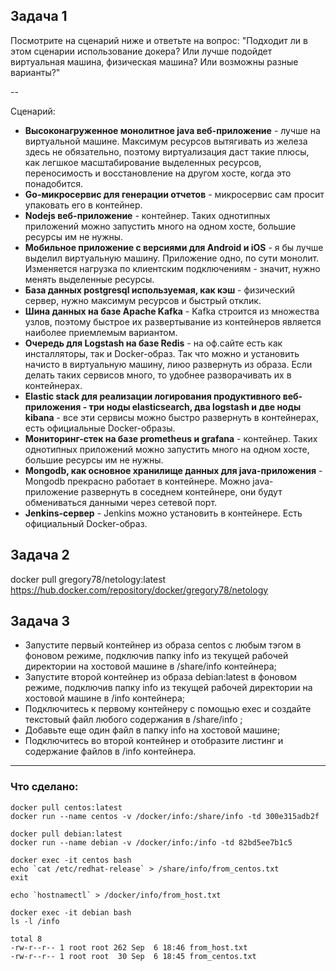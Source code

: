 ## Задача 1 

Посмотрите на сценарий ниже и ответьте на вопрос:
"Подходит ли в этом сценарии использование докера? Или лучше подойдет виртуальная машина, физическая машина? Или возможны разные варианты?"

--

Сценарий:

- **Высоконагруженное монолитное java веб-приложение** - лучше на виртуальной машине. Максимум ресурсов вытягивать из железа здесь не обязательно, поэтому виртуализация даст такие плюсы, как легшкое масштабирование выделенных ресурсов, переносимость и восстановление на другом хосте, когда это понадобится.   
- **Go-микросервис для генерации отчетов** - микросервис сам просит упаковать его в контейнер.  
- **Nodejs веб-приложение** - контейнер. Таких однотипных приложений можно запустить много на одном хосте, большие ресурсы им не нужны.  
- **Мобильное приложение c версиями для Android и iOS** - я бы лучше выделил виртуальную машину. Приложение одно, по сути монолит. Изменяется нагрузка по клиентским подключениям - значит, нужно менять выделенные ресурсы. 
- **База данных postgresql используемая, как кэш** - физический сервер, нужно максимум ресурсов и быстрый отклик.  
- **Шина данных на базе Apache Kafka** - Kafka строится из множества узлов, поэтому быстрое их развертывание из контейнеров является наиболее приемлемым вариантом.
- **Очередь для Logstash на базе Redis** - на оф.сайте есть как инсталляторы, так и Docker-образ. Так что можно и установить начисто в виртуальную машину, лиюо развернуть из образа. Если делать таких сервисов много, то удобнее разворачивать их в контейнерах.  
- **Elastic stack для реализации логирования продуктивного веб-приложения - три ноды elasticsearch, два logstash и две ноды kibana** - все эти сервисы можно быстро развернуть в контейнерах, есть официальные Docker-образы.  
- **Мониторинг-стек на базе prometheus и grafana** - контейнер. Таких однотипных приложений можно запустить много на одном хосте, большие ресурсы им не нужны.  
- **Mongodb, как основное хранилище данных для java-приложения** - Mongodb прекрасно работает в контейнере. Можно java-приложение развернуть в соседнем контейнере, они будут обмениваться данными через сетевой порт.
- **Jenkins-сервер** - Jenkins можно установить в контейнере. Есть официальный Docker-образ.

## Задача 2 

docker pull gregory78/netology:latest 
https://hub.docker.com/repository/docker/gregory78/netology  

## Задача 3 

- Запустите первый контейнер из образа centos c любым тэгом в фоновом режиме, подключив папку info из текущей рабочей директории на хостовой машине в /share/info контейнера;
- Запустите второй контейнер из образа debian:latest в фоновом режиме, подключив папку info из текущей рабочей директории на хостовой машине в /info контейнера;
- Подключитесь к первому контейнеру с помощью exec и создайте текстовый файл любого содержания в /share/info ;
- Добавьте еще один файл в папку info на хостовой машине;
- Подключитесь во второй контейнер и отобразите листинг и содержание файлов в /info контейнера.

---

### Что сделано:  

    docker pull centos:latest  
    docker run --name centos -v /docker/info:/share/info -td 300e315adb2f  
    
    docker pull debian:latest  
    docker run --name debian -v /docker/info:/info -td 82bd5ee7b1c5
    
    docker exec -it centos bash
    echo `cat /etc/redhat-release` > /share/info/from_centos.txt  
    exit  
    
    echo `hostnamectl` > /docker/info/from_host.txt  
    
    docker exec -it debian bash  
    ls -l /info
    
    total 8  
    -rw-r--r-- 1 root root 262 Sep  6 18:46 from_host.txt  
    -rw-r--r-- 1 root root  30 Sep  6 18:45 from_centos.txt 
